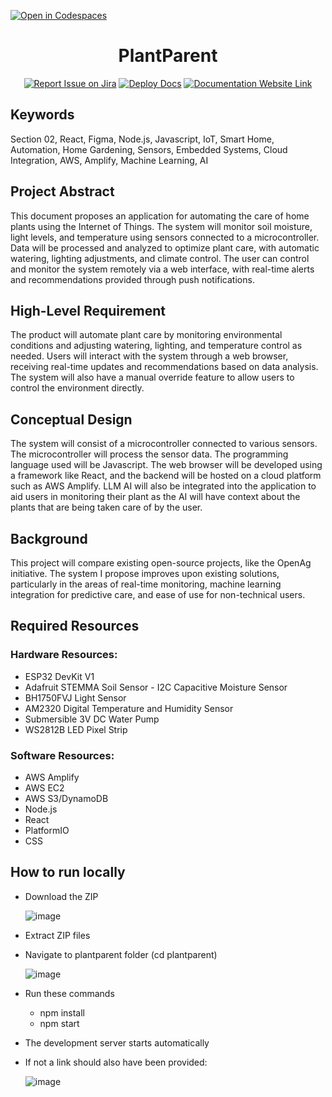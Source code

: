 [![Open in Codespaces](https://classroom.github.com/assets/launch-codespace-2972f46106e565e64193e422d61a12cf1da4916b45550586e14ef0a7c637dd04.svg)](https://classroom.github.com/open-in-codespaces?assignment_repo_id=15801588)
<div align="center">

# PlantParent
[![Report Issue on Jira](https://img.shields.io/badge/Report%20Issues-Jira-0052CC?style=flat&logo=jira-software)](https://temple-cis-projects-in-cs.atlassian.net/jira/software/c/projects/DT/issues)
[![Deploy Docs](https://github.com/ApplebaumIan/tu-cis-4398-docs-template/actions/workflows/deploy.yml/badge.svg)](https://github.com/ApplebaumIan/tu-cis-4398-docs-template/actions/workflows/deploy.yml)
[![Documentation Website Link](https://img.shields.io/badge/-Documentation%20Website-brightgreen)](https://capstone-projects-2024-fall.github.io/project-automated-plant-caregiver/)

</div>


## Keywords

Section 02, React, Figma, Node.js, Javascript, IoT, Smart Home, Automation, Home Gardening, Sensors, Embedded Systems, Cloud Integration, AWS, Amplify, Machine Learning, AI 

## Project Abstract

This document proposes an application for automating the care of home plants using the Internet of Things. The system will monitor soil moisture, light levels, and temperature using sensors connected to a microcontroller. Data will be processed and analyzed to optimize plant care, with automatic watering, lighting adjustments, and climate control. The user can control and monitor the system remotely via a web interface, with real-time alerts and recommendations provided through push notifications.


## High-Level Requirement

The product will automate plant care by monitoring environmental conditions and adjusting watering, lighting, and temperature control as needed. Users will interact with the system through a web browser, receiving real-time updates and recommendations based on data analysis. The system will also have a manual override feature to allow users to control the environment directly.

## Conceptual Design

The system will consist of a microcontroller connected to various sensors. The microcontroller will process the sensor data. The programming language used will be Javascript. The web browser will be developed using a framework like React, and the backend will be hosted on a cloud platform such as AWS Amplify. LLM AI will also be integrated into the application to aid users in monitoring their plant as the AI will have context about the plants that are being taken care of by the user.

## Background

This project will compare existing open-source projects, like the OpenAg initiative. The system I propose improves upon existing solutions, particularly in the areas of real-time monitoring, machine learning integration for predictive care, and ease of use for non-technical users.

## Required Resources
### Hardware Resources: 
- ESP32 DevKit V1
- Adafruit STEMMA Soil Sensor - I2C Capacitive Moisture Sensor
- BH1750FVJ Light Sensor
- AM2320 Digital Temperature and Humidity Sensor
- Submersible 3V DC Water Pump 
- WS2812B LED Pixel Strip
### Software Resources: 
- AWS Amplify
- AWS EC2
- AWS S3/DynamoDB
- Node.js
- React
- PlatformIO
- CSS

## How to run locally
- Download the ZIP

  ![image](https://github.com/user-attachments/assets/d9d6f791-1456-403b-bcfa-dffb266402e8)

- Extract ZIP files
- Navigate to plantparent folder (cd plantparent)

  ![image](https://github.com/user-attachments/assets/33d64c27-5304-4ee3-b55a-e05ebe68e6b7)

- Run these commands
    - npm install
    - npm start
- The development server starts automatically
- If not a link should also have been provided:

  ![image](https://github.com/user-attachments/assets/2ffb84e7-91e7-4f8f-8de5-cb50ba40f146)



